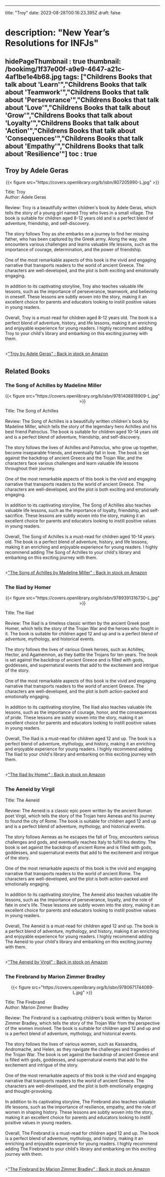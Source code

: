 
---
title: "Troy"
date: 2023-08-28T00:16:23.395Z
draft: false
# description: "New Year’s Resolutions for INFJs"
hidePageThumbnail : true
thumbnail: /bookimg/1f37e00f-a9e9-4647-a21c-4af1be1e4b68.jpg
tags: ["Childrens Books that talk about 'Learn'","Childrens Books that talk about 'Teamwork'","Childrens Books that talk about 'Perseverance'","Childrens Books that talk about 'Love'","Childrens Books that talk about 'Grow'","Childrens Books that talk about 'Loyalty'","Childrens Books that talk about 'Action'","Childrens Books that talk about 'Consequences'","Childrens Books that talk about 'Empathy'","Childrens Books that talk about 'Resilience'"]
toc : true
---
## Troy by Adele Geras

<center>
{{< figure src="https://covers.openlibrary.org/b/isbn/807205990-L.jpg" >}}
</center>

Title: Troy</br>
Author: Adele Geras</br></br>
Review: Troy is a beautifully written children's book by Adele Geras, which tells the story of a young girl named Troy who lives in a small village. The book is suitable for children aged 8-12 years old and is a perfect blend of adventure, friendship, and self-discovery.</br></br>
The story follows Troy as she embarks on a journey to find her missing father, who has been captured by the Greek army. Along the way, she encounters various challenges and learns valuable life lessons, such as the importance of courage, determination, and the power of friendship.</br></br>
One of the most remarkable aspects of this book is the vivid and engaging narrative that transports readers to the world of ancient Greece. The characters are well-developed, and the plot is both exciting and emotionally engaging.</br></br>
In addition to its captivating storyline, Troy also teaches valuable life lessons, such as the importance of perseverance, teamwork, and believing in oneself. These lessons are subtly woven into the story, making it an excellent choice for parents and educators looking to instill positive values in young readers.</br></br>
Overall, Troy is a must-read for children aged 8-12 years old. The book is a perfect blend of adventure, history, and life lessons, making it an enriching and enjoyable experience for young readers. I highly recommend adding Troy to your child's library and embarking on this exciting journey with them.</br></br>

<p>⚡<a id="aflink" href="https://www.amazon.com/gp/search?ie=UTF8&tag=klayu00-20&linkCode=ur2&linkId=6639bed89a8ad8dd2705e40644eb43d3&camp=1789&creative=9325&index=books&keywords=Troy by Adele Geras" class="one" target="_blank" title='"Troy by Adele Geras" : Back in stock on Amazon'>"Troy by Adele Geras" : Back in stock on Amazon</a></p>

## Related Books
### The Song of Achilles by Madeline Miller
<center>
{{< figure src="https://covers.openlibrary.org/b/isbn/9781408818909-L.jpg" >}}
</center>

Title: The Song of Achilles</br></br>
Review: The Song of Achilles is a beautifully written children's book by Madeline Miller, which tells the story of the legendary hero Achilles and his best friend Patroclus. The book is suitable for children aged 10-14 years old and is a perfect blend of adventure, friendship, and self-discovery.</br></br>
The story follows the lives of Achilles and Patroclus, who grow up together, become inseparable friends, and eventually fall in love. The book is set against the backdrop of ancient Greece and the Trojan War, and the characters face various challenges and learn valuable life lessons throughout their journey.</br></br>
One of the most remarkable aspects of this book is the vivid and engaging narrative that transports readers to the world of ancient Greece. The characters are well-developed, and the plot is both exciting and emotionally engaging.</br></br>
In addition to its captivating storyline, The Song of Achilles also teaches valuable life lessons, such as the importance of loyalty, friendship, and self-sacrifice. These lessons are subtly woven into the story, making it an excellent choice for parents and educators looking to instill positive values in young readers.</br></br>
Overall, The Song of Achilles is a must-read for children aged 10-14 years old. The book is a perfect blend of adventure, history, and life lessons, making it an enriching and enjoyable experience for young readers. I highly recommend adding The Song of Achilles to your child's library and embarking on this exciting journey with them.</br></br>

<p>⚡<a id="aflink" href="https://www.amazon.com/gp/search?ie=UTF8&tag=klayu00-20&linkCode=ur2&linkId=6639bed89a8ad8dd2705e40644eb43d3&camp=1789&creative=9325&index=books&keywords=The Song of Achilles by Madeline Miller" class="one" target="_blank" title='"The Song of Achilles by Madeline Miller" : Back in stock on Amazon'>"The Song of Achilles by Madeline Miller" : Back in stock on Amazon</a></p>

### The Iliad by Homer
<center>
{{< figure src="https://covers.openlibrary.org/b/isbn/9789391316730-L.jpg" >}}
</center>

Title: The Iliad</br></br>
Review: The Iliad is a timeless classic written by the ancient Greek poet Homer, which tells the story of the Trojan War and the heroes who fought in it. The book is suitable for children aged 12 and up and is a perfect blend of adventure, mythology, and historical events.</br></br>
The story follows the lives of various Greek heroes, such as Achilles, Hector, and Agamemnon, as they battle the Trojans for ten years. The book is set against the backdrop of ancient Greece and is filled with gods, goddesses, and supernatural events that add to the excitement and intrigue of the story.</br></br>
One of the most remarkable aspects of this book is the vivid and engaging narrative that transports readers to the world of ancient Greece. The characters are well-developed, and the plot is both action-packed and emotionally engaging.</br></br>
In addition to its captivating storyline, The Iliad also teaches valuable life lessons, such as the importance of courage, honor, and the consequences of pride. These lessons are subtly woven into the story, making it an excellent choice for parents and educators looking to instill positive values in young readers.</br></br>
Overall, The Iliad is a must-read for children aged 12 and up. The book is a perfect blend of adventure, mythology, and history, making it an enriching and enjoyable experience for young readers. I highly recommend adding The Iliad to your child's library and embarking on this exciting journey with them.</br></br>

<p>⚡<a id="aflink" href="https://www.amazon.com/gp/search?ie=UTF8&tag=klayu00-20&linkCode=ur2&linkId=6639bed89a8ad8dd2705e40644eb43d3&camp=1789&creative=9325&index=books&keywords=The Iliad by Homer" class="one" target="_blank" title='"The Iliad by Homer" : Back in stock on Amazon'>"The Iliad by Homer" : Back in stock on Amazon</a></p>

### The Aeneid by Virgil
Title: The Aeneid</br></br>
Review: The Aeneid is a classic epic poem written by the ancient Roman poet Virgil, which tells the story of the Trojan hero Aeneas and his journey to found the city of Rome. The book is suitable for children aged 12 and up and is a perfect blend of adventure, mythology, and historical events.</br></br>
The story follows Aeneas as he escapes the fall of Troy, encounters various challenges and gods, and eventually reaches Italy to fulfill his destiny. The book is set against the backdrop of ancient Rome and is filled with gods, goddesses, and supernatural events that add to the excitement and intrigue of the story.</br></br>
One of the most remarkable aspects of this book is the vivid and engaging narrative that transports readers to the world of ancient Rome. The characters are well-developed, and the plot is both action-packed and emotionally engaging.</br></br>
In addition to its captivating storyline, The Aeneid also teaches valuable life lessons, such as the importance of perseverance, loyalty, and the role of fate in one's life. These lessons are subtly woven into the story, making it an excellent choice for parents and educators looking to instill positive values in young readers.</br></br>
Overall, The Aeneid is a must-read for children aged 12 and up. The book is a perfect blend of adventure, mythology, and history, making it an enriching and enjoyable experience for young readers. I highly recommend adding The Aeneid to your child's library and embarking on this exciting journey with them.</br></br>

<p>⚡<a id="aflink" href="https://www.amazon.com/gp/search?ie=UTF8&tag=klayu00-20&linkCode=ur2&linkId=6639bed89a8ad8dd2705e40644eb43d3&camp=1789&creative=9325&index=books&keywords=The Aeneid by Virgil" class="one" target="_blank" title='"The Aeneid by Virgil" : Back in stock on Amazon'>"The Aeneid by Virgil" : Back in stock on Amazon</a></p>

### The Firebrand by Marion Zimmer Bradley
<center>
{{< figure src="https://covers.openlibrary.org/b/isbn/9780671744069-L.jpg" >}}
</center>

Title: The Firebrand</br>
Author: Marion Zimmer Bradley</br></br>
Review: The Firebrand is a captivating children's book written by Marion Zimmer Bradley, which tells the story of the Trojan War from the perspective of the women involved. The book is suitable for children aged 12 and up and is a perfect blend of adventure, mythology, and historical events.</br></br>
The story follows the lives of various women, such as Kassandra, Andromache, and Helen, as they navigate the challenges and tragedies of the Trojan War. The book is set against the backdrop of ancient Greece and is filled with gods, goddesses, and supernatural events that add to the excitement and intrigue of the story.</br></br>
One of the most remarkable aspects of this book is the vivid and engaging narrative that transports readers to the world of ancient Greece. The characters are well-developed, and the plot is both emotionally engaging and thought-provoking.</br></br>
In addition to its captivating storyline, The Firebrand also teaches valuable life lessons, such as the importance of resilience, empathy, and the role of women in shaping history. These lessons are subtly woven into the story, making it an excellent choice for parents and educators looking to instill positive values in young readers.</br></br>
Overall, The Firebrand is a must-read for children aged 12 and up. The book is a perfect blend of adventure, mythology, and history, making it an enriching and enjoyable experience for young readers. I highly recommend adding The Firebrand to your child's library and embarking on this exciting journey with them.</br></br>

<p>⚡<a id="aflink" href="https://www.amazon.com/gp/search?ie=UTF8&tag=klayu00-20&linkCode=ur2&linkId=6639bed89a8ad8dd2705e40644eb43d3&camp=1789&creative=9325&index=books&keywords=The Firebrand by Marion Zimmer Bradley" class="one" target="_blank" title='"The Firebrand by Marion Zimmer Bradley" : Back in stock on Amazon'>"The Firebrand by Marion Zimmer Bradley" : Back in stock on Amazon</a></p>
